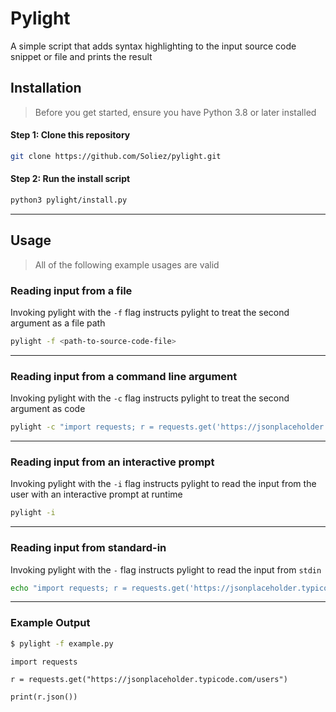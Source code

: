 # Pylight
A simple script that adds syntax highlighting to the input source code snippet or file and prints the result

## Installation
> Before you get started, ensure you have Python 3.8 or later installed

#### **Step 1:** Clone this repository
```bash
git clone https://github.com/Soliez/pylight.git
```

#### **Step 2:** Run the install script
```bash
python3 pylight/install.py
```

---

## Usage

> All of the following example usages are valid


### Reading input from a file

Invoking pylight with the `-f` flag instructs pylight to treat the second argument as a file path

```bash
pylight -f <path-to-source-code-file>
```

---

### Reading input from a command line argument

Invoking pylight with the `-c` flag instructs pylight to treat the second argument as code

```bash
pylight -c "import requests; r = requests.get('https://jsonplaceholder.typicode.com/users'); print(r.json())"
```

--- 

### Reading input from an interactive prompt

Invoking pylight with the `-i` flag instructs pylight to read the input from the user with an interactive prompt at runtime

```bash
pylight -i
```
---

### Reading input from standard-in

Invoking pylight with the `-` flag instructs pylight to read the input from `stdin`

```bash
echo "import requests; r = requests.get('https://jsonplaceholder.typicode.com/users'); print(r.json())" | pylight -
```
---

### Example Output

```bash
$ pylight -f example.py
```
```python3
import requests

r = requests.get("https://jsonplaceholder.typicode.com/users")

print(r.json())
```
